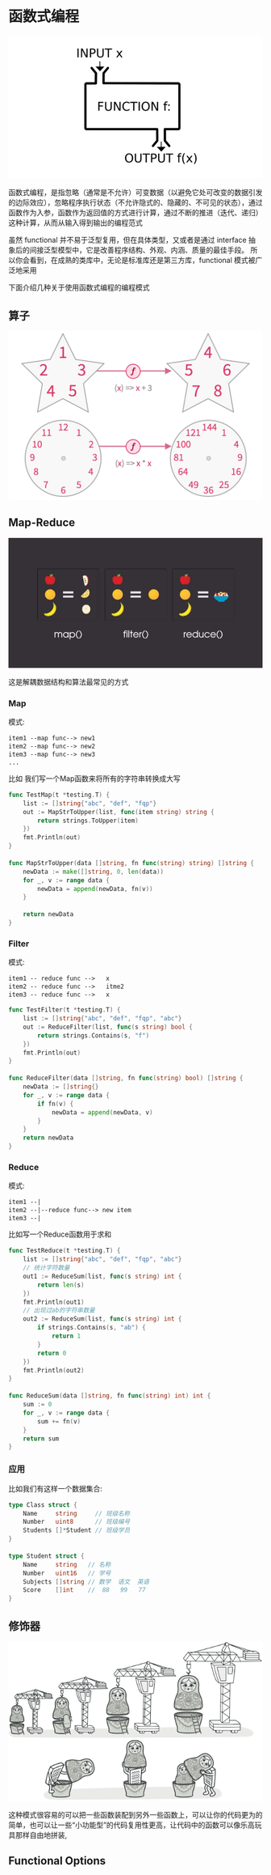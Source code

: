# 函数式编程

![](../../image/fp.png)

函数式编程，是指忽略（通常是不允许）可变数据（以避免它处可改变的数据引发的边际效应），忽略程序执行状态（不允许隐式的、隐藏的、不可见的状态），通过函数作为入参，函数作为返回值的方式进行计算，通过不断的推进（迭代、递归）这种计算，从而从输入得到输出的编程范式

虽然 functional 并不易于泛型复用，但在具体类型，又或者是通过 interface 抽象后的间接泛型模型中，它是改善程序结构、外观、内涵、质量的最佳手段。
所以你会看到，在成熟的类库中，无论是标准库还是第三方库，functional 模式被广泛地采用

下面介绍几种关于使用函数式编程的编程模式

## 算子

![](../../image/functor.png)


## Map-Reduce

![](../../image/map_filter_reduce.jpeg)

这是解耦数据结构和算法最常见的方式

### Map

模式:
```
item1 --map func--> new1
item2 --map func--> new2
item3 --map func--> new3
...
```

比如 我们写一个Map函数来将所有的字符串转换成大写
```go
func TestMap(t *testing.T) {
	list := []string{"abc", "def", "fqp"}
	out := MapStrToUpper(list, func(item string) string {
		return strings.ToUpper(item)
	})
	fmt.Println(out)
}

func MapStrToUpper(data []string, fn func(string) string) []string {
	newData := make([]string, 0, len(data))
	for _, v := range data {
		newData = append(newData, fn(v))
	}

	return newData
}
```


### Filter

模式:
```
item1 -- reduce func -->   x
item2 -- reduce func -->   itme2
item3 -- reduce func -->   x
```

```go
func TestFilter(t *testing.T) {
	list := []string{"abc", "def", "fqp", "abc"}
	out := ReduceFilter(list, func(s string) bool {
		return strings.Contains(s, "f")
	})
	fmt.Println(out)
}

func ReduceFilter(data []string, fn func(string) bool) []string {
	newData := []string{}
	for _, v := range data {
		if fn(v) {
			newData = append(newData, v)
		}
	}
	return newData
}
```


### Reduce

模式:
```
item1 --|
item2 --|--reduce func--> new item
item3 --|
```

比如写一个Reduce函数用于求和
```go
func TestReduce(t *testing.T) {
	list := []string{"abc", "def", "fqp", "abc"}
	// 统计字符数量
	out1 := ReduceSum(list, func(s string) int {
		return len(s)
	})
	fmt.Println(out1)
	// 出现过ab的字符串数量
	out2 := ReduceSum(list, func(s string) int {
		if strings.Contains(s, "ab") {
			return 1
		}
		return 0
	})
	fmt.Println(out2)
}

func ReduceSum(data []string, fn func(string) int) int {
	sum := 0
	for _, v := range data {
		sum += fn(v)
	}
	return sum
}
```

### 应用

比如我们有这样一个数据集合:
```go
type Class struct {
	Name     string     // 班级名称
	Number   uint8      // 班级编号
	Students []*Student // 班级学员
}

type Student struct {
	Name     string   // 名称
	Number   uint16   // 学号
	Subjects []string // 数学  语文  英语
	Score    []int    //  88   99   77
}
```

## 修饰器

![](../../image/decorator.png)

这种模式很容易的可以把一些函数装配到另外一些函数上，可以让你的代码更为的简单，也可以让一些“小功能型”的代码复用性更高，让代码中的函数可以像乐高玩具那样自由地拼装, 


## Functional Options



